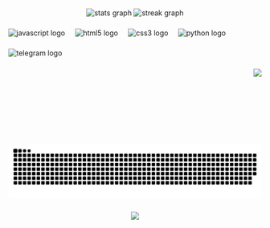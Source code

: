 

###

<div align="center">
  <img src="https://github-readme-stats.vercel.app/api?username=TrashDono&hide_title=false&hide_rank=false&show_icons=true&include_all_commits=true&count_private=true&disable_animations=false&theme=vision-friendly-dark&locale=en&hide_border=false" height="150" alt="stats graph"  />
  <img src="https://streak-stats.demolab.com?user=TrashDono&locale=en&mode=daily&theme=vision-friendly-dark&hide_border=false&border_radius=5" height="150" alt="streak graph"  />
</div>

###

<div align="left">
  <img src="https://cdn.jsdelivr.net/gh/devicons/devicon/icons/javascript/javascript-original.svg" height="30" alt="javascript logo"  />
  <img width="12" />
  <img src="https://cdn.jsdelivr.net/gh/devicons/devicon/icons/html5/html5-original.svg" height="30" alt="html5 logo"  />
  <img width="12" />
  <img src="https://cdn.jsdelivr.net/gh/devicons/devicon/icons/css3/css3-original.svg" height="30" alt="css3 logo"  />
  <img width="12" />
  <img src="https://cdn.jsdelivr.net/gh/devicons/devicon/icons/python/python-original.svg" height="30" alt="python logo"  />
</div>

###

<div align="left">
  <img src="https://img.shields.io/static/v1?message=Telegram&logo=telegram&label=&color=2CA5E0&logoColor=white&labelColor=&style=for-the-badge" height="33" alt="telegram logo"  />
</div>

###

<img align="right" height="150" src="https://steamuserimages-a.akamaihd.net/ugc/831325411032945948/A4C7681FDBC4CFB6D165E6B29A78DEA6CFC9C453/?imw=5000&imh=5000&ima=fit&impolicy=Letterbox&imcolor=%23000000&letterbox=false"  />

###

<img src="https://raw.githubusercontent.com/TrashDono/TrashDono/output/snake.svg" alt="Snake animation" />

###

<div align="center">
  <img src="https://profile-counter.glitch.me/TrashDono/count.svg?"  />
</div>

###
